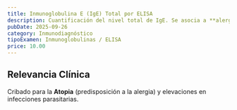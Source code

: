 ```yaml
---
title: Inmunoglobulina E (IgE) Total por ELISA
description: Cuantificación del nivel total de IgE. Se asocia a **alergias** e infecciones parasitarias.
pubDate: 2025-09-26
category: Inmunodiagnóstico
tipoExamen: Inmunoglobulinas / ELISA
price: 10.00
---
```


## Relevancia Clínica
Cribado para la **Atopia** (predisposición a la alergia) y elevaciones en infecciones parasitarias.